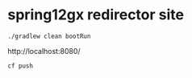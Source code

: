 spring12gx redirector site
======================

```
./gradlew clean bootRun
```
http://localhost:8080/

```
cf push
```
